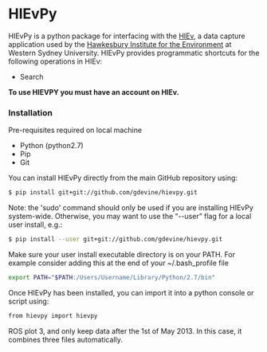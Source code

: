 # HIEvPy
HIEvPy is a python package for interfacing with the [HIEv](https://hiev.westernsydney.edu.au), a data capture application used by the [Hawkesbury Institute for the Environment](https://www.westernsydney.edu.au/hie) at Western Sydney University. HIEvPy provides programmatic shortcuts for the following operations in HIEv:
- Search


**To use HIEVPY you must have an account on HIEv.**
### Installation
Pre-requisites required on local machine
- Python (python2.7)
- Pip
- Git

You can install HIEvPy directly from the main GitHub repository using:
```sh
$ pip install git+git://github.com/gdevine/hievpy.git
```
Note: the 'sudo' command should only be used if you are installing HIEvPy system-wide. Otherwise, you may want to use the “--user” flag for a local user install, e.g.:
```sh
$ pip install --user git+git://github.com/gdevine/hievpy.git
```
Make sure your user install executable directory is on your PATH. For example consider adding this at the end of your ~/.bash_profile file
```sh
export PATH="$PATH:/Users/Username/Library/Python/2.7/bin"
```
Once HIEvPy has been installed, you can import it into a python console or script using:
```sh
from hievpy import hievpy
```


 ROS plot 3, and only keep data after the 1st of May 2013. In this case, it combines three files automatically.